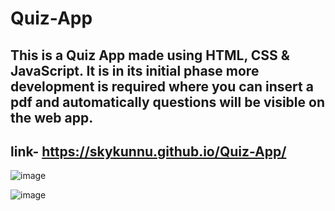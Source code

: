 # Quiz-App

This is a Quiz App made using HTML, CSS & JavaScript.
It is in its initial phase more development is required where you can insert a pdf and automatically questions will be visible on the web app.
--------------------------------------------------------------------------------------------------------------------------------------------
link- https://skykunnu.github.io/Quiz-App/
--------------------------------------------------------------------------------------------------------------------------------------------
![image](https://github.com/skykunnu/Quiz-App/assets/73191595/dcfffd55-e508-4a89-9ff1-e776933e2c53)

![image](https://github.com/skykunnu/Quiz-App/assets/73191595/ef398511-3c34-485c-a1cd-57fada46e248)

